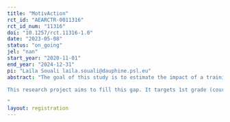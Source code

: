 ```yaml
---
title: "MotivAction"
rct_id: "AEARCTR-0011316"
rct_id_num: "11316"
doi: "10.1257/rct.11316-1.0"
date: "2023-05-08"
status: "on_going"
jel: "nan"
start_year: "2020-11-01"
end_year: "2024-12-31"
pi: "Laïla Souali laila.souali@dauphine.psl.eu"
abstract: "The goal of this study is to estimate the impact of a training of teachers aimed at helping them adopt new pedagogical practices to develop high levels of self-confidence, self-efficacy, cooperation, and intrinsic motivation in young students. In France, such pedagogical training may be particularly useful as self-confidence and perceptions of one’s chance of success are among the lowest of OECD countries, while anxiety and fear of failure are among the highest (PISA 2012, 2015). According to TALIS 2013, only 58% of French teachers feel pedagogically well prepared for their profession, as compared to 89% on average in OECD countries. 
This research project aims to fill this gap. It targets 1st grade (cours préparatoire) teachers in two French Académie (Versailles and Paris), with the goal of providing them with the most recent results in economics, psychology, sociology and cognitive sciences, as well as with practical information on the pedagogical practices that are effective for developing academic motivation based on socio-behavioural skills. The ultimate objective of the project is to increase students’ learning and academic outcomes for all students, while at the same time reducing social inequality at school.
"
layout: registration
---
```


